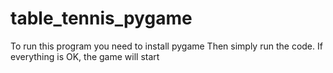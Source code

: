 # table_tennis_pygame

To run this program you need to install pygame
Then simply run the code. If everything is OK, the game will start
